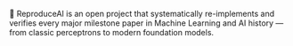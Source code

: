 🚀 ReproduceAI is an open project that systematically re-implements and verifies every major milestone paper in Machine Learning and AI history — from classic perceptrons to modern foundation models.